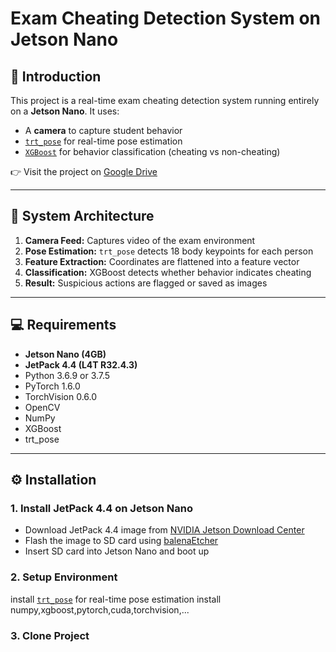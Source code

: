 # Exam Cheating Detection System on Jetson Nano

## 📌 Introduction

This project is a real-time exam cheating detection system running entirely on a **Jetson Nano**. It uses:

- A **camera** to capture student behavior
- [`trt_pose`](https://github.com/NVIDIA-AI-IOT/trt_pose) for real-time pose estimation
- [`XGBoost`](https://xgboost.readthedocs.io/) for behavior classification (cheating vs non-cheating)

👉 Visit the project on [Google Drive](https://drive.google.com/file/d/1X7EtB3rxlj68vcwP_OnPwhwmUAUtWurq/view?usp=sharing)

---

## 🧱 System Architecture

1. **Camera Feed:** Captures video of the exam environment
2. **Pose Estimation:** `trt_pose` detects 18 body keypoints for each person
3. **Feature Extraction:** Coordinates are flattened into a feature vector
4. **Classification:** XGBoost detects whether behavior indicates cheating
5. **Result:** Suspicious actions are flagged or saved as images

---

## 💻 Requirements

- **Jetson Nano (4GB)**
- **JetPack 4.4 (L4T R32.4.3)**
- Python 3.6.9 or 3.7.5
- PyTorch 1.6.0
- TorchVision 0.6.0
- OpenCV
- NumPy
- XGBoost
- trt_pose

---

## ⚙️ Installation

### 1. Install JetPack 4.4 on Jetson Nano
- Download JetPack 4.4 image from [NVIDIA Jetson Download Center](https://developer.nvidia.com/embedded/jetpack-archive)
- Flash the image to SD card using [balenaEtcher](https://www.balena.io/etcher/)
- Insert SD card into Jetson Nano and boot up

### 2. Setup Environment
install [`trt_pose`](https://github.com/NVIDIA-AI-IOT/trt_pose) for real-time pose estimation
install numpy,xgboost,pytorch,cuda,torchvision,...
### 3. Clone Project

